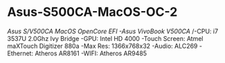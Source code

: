 # Asus-S500CA-MacOS-OC-2
*Asus S/V500CA MacOS OpenCore EFI  -Asus VivoBook V500CA*
/-CPU: i7 3537U 2.0Ghz Ivy Bridge 
-GPU: Intel HD 4000 
-Touch Screen: Atmel maXTouch Digitizer 880a 
-Max Res: 1366x768x32 
-Audio: ALC269 
-Ethernet: Atheros AR8161 
-WIFI: Atheros AR9485
